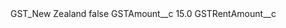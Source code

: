 <?xml version="1.0" encoding="UTF-8"?>
<CustomMetadata xmlns="http://soap.sforce.com/2006/04/metadata" xmlns:xsi="http://www.w3.org/2001/XMLSchema-instance" xmlns:xsd="http://www.w3.org/2001/XMLSchema">
    <label>GST_New Zealand</label>
    <protected>false</protected>
    <values>
        <field>GSTAmount__c</field>
        <value xsi:type="xsd:double">15.0</value>
    </values>
    <values>
        <field>GSTRentAmount__c</field>
        <value xsi:nil="true"/>
    </values>
</CustomMetadata>
